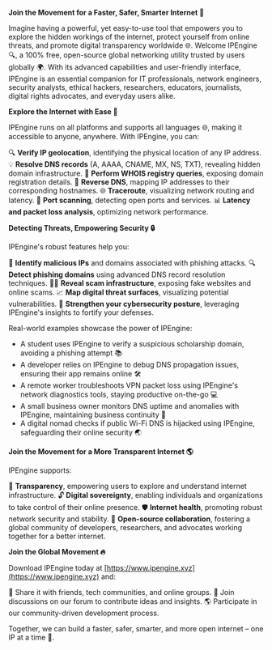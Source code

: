 **Join the Movement for a Faster, Safer, Smarter Internet 🚀**

Imagine having a powerful, yet easy-to-use tool that empowers you to explore the hidden workings of the internet, protect yourself from online threats, and promote digital transparency worldwide 🌐. Welcome IPEngine 🔍, a 100% free, open-source global networking utility trusted by users globally 🌍. With its advanced capabilities and user-friendly interface, IPEngine is an essential companion for IT professionals, network engineers, security analysts, ethical hackers, researchers, educators, journalists, digital rights advocates, and everyday users alike.

**Explore the Internet with Ease 🔎**

IPEngine runs on all platforms and supports all languages 🌐, making it accessible to anyone, anywhere. With IPEngine, you can:

🔍 **Verify IP geolocation**, identifying the physical location of any IP address.
💡 **Resolve DNS records** (A, AAAA, CNAME, MX, NS, TXT), revealing hidden domain infrastructure.
👀 **Perform WHOIS registry queries**, exposing domain registration details.
🔄 **Reverse DNS**, mapping IP addresses to their corresponding hostnames.
🌐 **Traceroute**, visualizing network routing and latency.
🚫 **Port scanning**, detecting open ports and services.
📊 **Latency and packet loss analysis**, optimizing network performance.

**Detecting Threats, Empowering Security 🔒**

IPEngine's robust features help you:

🚨 **Identify malicious IPs** and domains associated with phishing attacks.
🔍 **Detect phishing domains** using advanced DNS record resolution techniques.
👮‍♂️ **Reveal scam infrastructure**, exposing fake websites and online scams.
📈 **Map digital threat surfaces**, visualizing potential vulnerabilities.
💪 **Strengthen your cybersecurity posture**, leveraging IPEngine's insights to fortify your defenses.

Real-world examples showcase the power of IPEngine:

* A student uses IPEngine to verify a suspicious scholarship domain, avoiding a phishing attempt 📚
* A developer relies on IPEngine to debug DNS propagation issues, ensuring their app remains online 🛠️
* A remote worker troubleshoots VPN packet loss using IPEngine's network diagnostics tools, staying productive on-the-go 💻
* A small business owner monitors DNS uptime and anomalies with IPEngine, maintaining business continuity 🔔
* A digital nomad checks if public Wi-Fi DNS is hijacked using IPEngine, safeguarding their online security 🌏

**Join the Movement for a More Transparent Internet 🌎**

IPEngine supports:

🌟 **Transparency**, empowering users to explore and understand internet infrastructure.
🔓 **Digital sovereignty**, enabling individuals and organizations to take control of their online presence.
🛡️ **Internet health**, promoting robust network security and stability.
💪 **Open-source collaboration**, fostering a global community of developers, researchers, and advocates working together for a better internet.

**Join the Global Movement 🔥**

Download IPEngine today at [https://www.ipengine.xyz](https://www.ipengine.xyz) and:

📢 Share it with friends, tech communities, and online groups.
💬 Join discussions on our forum to contribute ideas and insights.
🌎 Participate in our community-driven development process.

Together, we can build a faster, safer, smarter, and more open internet – one IP at a time 🚀.